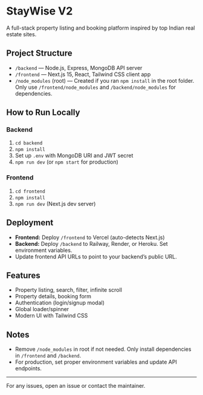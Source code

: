 # StayWise V2

A full-stack property listing and booking platform inspired by top Indian real estate sites.

## Project Structure

- `/backend` — Node.js, Express, MongoDB API server
- `/frontend` — Next.js 15, React, Tailwind CSS client app
- `/node_modules` (root) — Created if you ran `npm install` in the root folder. Only use `/frontend/node_modules` and `/backend/node_modules` for dependencies.

## How to Run Locally

### Backend

1. `cd backend`
2. `npm install`
3. Set up `.env` with MongoDB URI and JWT secret
4. `npm run dev` (or `npm start` for production)

### Frontend

1. `cd frontend`
2. `npm install`
3. `npm run dev` (Next.js dev server)

## Deployment

- **Frontend:** Deploy `/frontend` to Vercel (auto-detects Next.js)
- **Backend:** Deploy `/backend` to Railway, Render, or Heroku. Set environment variables.
- Update frontend API URLs to point to your backend’s public URL.

## Features

- Property listing, search, filter, infinite scroll
- Property details, booking form
- Authentication (login/signup modal)
- Global loader/spinner
- Modern UI with Tailwind CSS

## Notes

- Remove `/node_modules` in root if not needed. Only install dependencies in `/frontend` and `/backend`.
- For production, set proper environment variables and update API endpoints.

---

For any issues, open an issue or contact the maintainer.
